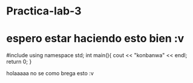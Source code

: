 # Practica-lab-3
# espero estar haciendo esto bien :v 
#include <iostream>
  using namespace std;
  int main(){
    cout << "konbanwa" << endl;
    return 0;
  }
  
  holaaaaa no se como brega esto :v
